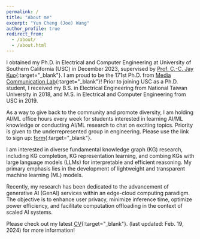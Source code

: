 ```yaml
---
permalink: /
title: "About me"
excerpt: "Yun Cheng (Joe) Wang"
author_profile: true
redirect_from: 
  - /about/
  - /about.html
---
```



I obtained my Ph.D. in Electrical and Computer Engineering
at University of Southern California (USC) in December 2023, supervised by 
[Prof. C.-C. Jay Kuo](https://viterbi.usc.edu/directory/faculty/Kuo/Chung-Chieh){:target="_blank"}.
I am proud to be the 171st Ph.D. from
[Media Communication Lab](https://mcl.usc.edu/){:target="_blank"}!
Prior to joining USC as a Ph.D. student, I received my B.S. in 
Electrical Engineering from National Taiwan University in 2018, 
and M.S. in Electrical and Computer Engineering from USC in 2019.

As a way to give back to the community and promote diversity,
I am holding AI/ML office hours every week for students 
interested in learning AI/ML knowledge or conducting AI/ML 
research to chat on exciting topics. Priority is given to the 
underrepresented group in engineering. Please use the link to 
sign up: [form](https://forms.gle/McNSxmW94hsL8KEW8){:target="_blank"}.

I am interested in diverse fundamental knowledge graph (KG)
research, including KG completion, KG representation 
learning, and combing KGs with large language models (LLMs) 
for interpretable and efficient reasoning. 
My primary emphasis lies in the development of lightweight and 
transparent machine learning (ML) models.

Recently, my research has been dedicated to the advancement of 
generative AI (GenAI) services within an 
edge-cloud computing paradigm. The objective is to enhance
user privacy, minimize inference time, optimize power efficiency, 
and facilitate computation offloading in the context of scaled AI systems.

Please check out my latest [CV](../files/cv_240219.pdf){:target="_blank"}.
(last updated: Feb. 19, 2024) for more information!

